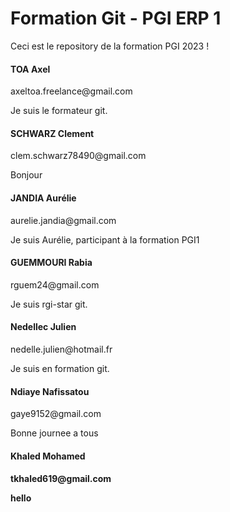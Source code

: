 <h1>Formation Git - PGI ERP 1</h1>
<p>Ceci est le repository de la formation PGI 2023 !</p>

<div>
    <h4>
        <scan>TOA</scan>
        <scan>Axel</scan>
    </h4>
    <p>axeltoa.freelance@gmail.com</p>
    <p>Je suis le formateur git.</p>
</div>
<div>
    <h4>
        <scan>SCHWARZ</scan> 
        <scan>Clement</scan>
    </h4>
    <p>clem.schwarz78490@gmail.com</p>
    <p>Bonjour </p>
</div>
<div>
    <h4>
        <scan>JANDIA</scan>
        <scan>Aurélie</scan>
    </h4>
    <p>aurelie.jandia@gmail.com</p>
    <p>Je suis Aurélie, participant à la formation PGI1</p>
</div>
<div>
    <h4>   
        <scan>GUEMMOURI</scan>
        <scan>Rabia</scan>
    </h4>
    <p>rguem24@gmail.com</p>
    <p>Je suis rgi-star git.</p>
</div>
<div>
    <h4>
        <scan>Nedellec</scan> 
        <scan>Julien</scan>
    </h4>
    <p>nedelle.julien@hotmail.fr</p>
    <p>Je suis en formation git.</p>
</div>
<div>
    <h4>
        <scan>Ndiaye</scan> 
        <scan>Nafissatou</scan>
    </h4>
    <p>gaye9152@gmail.com</p>
    <p>Bonne journee a tous</p>
</div>
<div>
    <h4>
        <scan>Khaled<scan> <scan>Mohamed<scan>
    <h4>
    <p>tkhaled619@gmail.com</p>
    <p> hello</p>
</div>